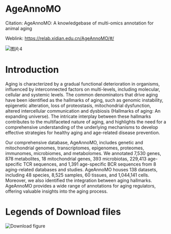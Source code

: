 # AgeAnnoMO

Citation: AgeAnnoMO: A knowledgebase of multi-omics annotation for animal aging 

Weblink: https://relab.xidian.edu.cn/AgeAnnoMO/#/

![图片4](https://github.com/vikkihuangkexin/AgeAnnoMO/assets/112677142/adf2495b-2d8f-4152-8f7a-bcbc15d75dcf)


# Introduction
Aging is characterized by a gradual functional deterioration in organisms, influenced by interconnected factors on multi-levels, including molecular, cellular and systemic levels. The common denominators that drive aging have been identified as the hallmarks of aging, such as genomic instability, epigenetic alteration, loss of proteostasis, mitochondrial dysfunction, altered intercellular communication and dysbiosis (Hallmarks of aging: An expanding universe). The intricate interplay between these hallmarks contributes to the multifaceted nature of aging, and highlights the need for a comprehensive understanding of the underlying mechanisms to develop effective strategies for healthy aging and age-related disease prevention.


Our comprehensive database, AgeAnnoMO, includes genetic and mitochondrial genomes, transcriptomes, epigenomes, proteomes, immunomes, microbiomes, and metabolomes. We annotated 7,530 genes, 878 metabolites, 18 mitochondrial genes, 393 microbiotas, 229,413 age-specific TCR sequences, and 1,391 age-specific BCR sequences from 8 aging-related databases and studies. AgeAnnoMO houses 138 datasets, including 48 species, 8,525 samples, 60 tissues, and 1,044,141 cells. Moreover, we also identified the integration between aging hallmarks. AgeAnnoMO provides a wide range of annotations for aging regulators, offering valuable insights into the aging process.

# Legends of Download files

![Download figure](https://github.com/vikkihuangkexin/AgeAnnoMO/assets/112677142/ec7660b8-ca6f-40ee-aa8b-f1f2cdc3a663)
